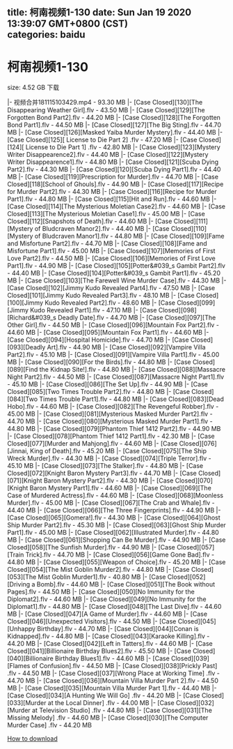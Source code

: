 
title: 柯南视频1-130
date: Sun Jan 19 2020 13:39:07 GMT+0800 (CST)    
categories: baidu
---

# 柯南视频1-130
size: 4.52 GB
 下载
 
|- 视频合并181115103429.mp4 - 93.30 MB
|- [Case Closed][130][The Disappearing Weather Girl].flv - 43.50 MB
|- [Case Closed][129][The Forgotten Bond Part2].flv - 44.20 MB
|- [Case Closed][128][The Forgotten Bond Part1].flv - 44.50 MB
|- [Case Closed][127][The Big Sting].flv - 44.70 MB
|- [Case Closed][126][Masked Yaiba Murder Mystery].flv - 44.40 MB
|- [Case Closed][125][ License to Die Part 2] .flv - 47.20 MB
|- [Case Closed][124][ License to Die Part 1] .flv - 42.80 MB
|- [Case Closed][123][Mystery Writer Disappearence2].flv - 44.40 MB
|- [Case Closed][122][Mystery Writer Disappearence1].flv - 44.80 MB
|- [Case Closed][121][Scuba Dying Part2].flv - 44.30 MB
|- [Case Closed][120][Scuba Dying Part1].flv - 44.40 MB
|- [Case Closed][119][Prescription for Murder].flv - 44.70 MB
|- [Case Closed][118][School of Ghouls].flv - 44.90 MB
|- [Case Closed][117][Recipe for Murder Part2].flv - 44.30 MB
|- [Case Closed][116][Recipe for Murder Part1].flv - 44.80 MB
|- [Case Closed][115][Hit and Run].flv - 44.60 MB
|- [Case Closed][114][The Mysterious Moletian Case2].flv - 44.60 MB
|- [Case Closed][113][The Mysterious Moletian Case1].flv - 45.00 MB
|- [Case Closed][112][Snapshots of Death].flv - 44.60 MB
|- [Case Closed][111][Mystery of Bludcraven Manor2].flv - 44.40 MB
|- [Case Closed][110][Mystery of Bludcraven Manor1].flv - 44.80 MB
|- [Case Closed][109][Fame and Misfortune Part2].flv - 44.70 MB
|- [Case Closed][108][Fame and Misfortune Part1].flv - 45.00 MB
|- [Case Closed][107][Memories of First Love Part2].flv - 44.50 MB
|- [Case Closed][106][Memories of First Love Part1].flv - 44.90 MB
|- [Case Closed][105][Potter&#039_s Gambit Part2].flv - 44.40 MB
|- [Case Closed][104][Potter&#039_s Gambit Part1].flv - 45.20 MB
|- [Case Closed][103][The Farewell Wine Murder Case].flv - 44.30 MB
|- [Case Closed][102][Jimmy Kudo Revealed Part4].flv - 47.50 MB
|- [Case Closed][101][Jimmy Kudo Revealed Part3].flv - 48.10 MB
|- [Case Closed][100][Jimmy Kudo Revealed Part2].flv - 48.60 MB
|- [Case Closed][099][Jimmy Kudo Revealed Part1].flv - 47.10 MB
|- [Case Closed][098][Richard&#039_s Deadly Date].flv - 44.70 MB
|- [Case Closed][097][The Other Girl].flv - 44.50 MB
|- [Case Closed][096][Mountain Fox Part2].flv - 44.60 MB
|- [Case Closed][095][Mountain Fox Part1].flv - 44.60 MB
|- [Case Closed][094][Hospital Homicide].flv - 44.70 MB
|- [Case Closed][093][Deadly Art].flv - 44.90 MB
|- [Case Closed][092][Vampire Villa Part2].flv - 45.10 MB
|- [Case Closed][091][Vampire Villa Part1].flv - 45.00 MB
|- [Case Closed][090][For the Birds].flv - 44.80 MB
|- [Case Closed][089][Find the Kidnap Site!].flv - 44.80 MB
|- [Case Closed][088][Massacre Night Part2].flv - 44.50 MB
|- [Case Closed][087][Massacre Night Part1].flv - 45.10 MB
|- [Case Closed][086][The Set Up].flv - 44.90 MB
|- [Case Closed][085][Two Times Trouble Part2].flv - 44.80 MB
|- [Case Closed][084][Two Times Trouble Part1].flv - 44.80 MB
|- [Case Closed][083][Dead Hobo].flv - 44.60 MB
|- [Case Closed][082][The Revengeful Robber].flv - 45.00 MB
|- [Case Closed][081][Mysterious Masked Murder Part2].flv - 44.70 MB
|- [Case Closed][080][Mysterious Masked Murder Part1].flv - 44.80 MB
|- [Case Closed][079][Phantom Thief 1412 Part2].flv - 44.90 MB
|- [Case Closed][078][Phantom Thief 1412 Part1].flv - 42.30 MB
|- [Case Closed][077][Murder and Mahjong].flv - 44.60 MB
|- [Case Closed][076][Jinnai, King of Death].flv - 45.20 MB
|- [Case Closed][075][The Ship Wreck Murder].flv - 44.30 MB
|- [Case Closed][074][Triple Terror].flv - 45.10 MB
|- [Case Closed][073][The Stalker].flv - 44.80 MB
|- [Case Closed][072][Knight Baron Mystery Part3].flv - 44.70 MB
|- [Case Closed][071][Knight Baron Mystery Part2].flv - 44.30 MB
|- [Case Closed][070][Knight Baron Mystery Part1].flv - 44.60 MB
|- [Case Closed][069][The Case of Murdered Actress].flv - 44.60 MB
|- [Case Closed][068][Moonless Murder].flv - 45.00 MB
|- [Case Closed][067][The Crab and Whale].flv - 44.40 MB
|- [Case Closed][066][The Three Fingerprints].flv - 44.90 MB
|- [Case Closed][065][Gomera!].flv - 44.30 MB
|- [Case Closed][064][Ghost Ship Murder Part2].flv - 45.30 MB
|- [Case Closed][063][Ghost Ship Murder Part1].flv - 45.00 MB
|- [Case Closed][062][Illustrated Murder].flv - 44.80 MB
|- [Case Closed][061][Shopping Can Be Murder].flv - 44.90 MB
|- [Case Closed][058][The Sunfish Murder].flv - 44.90 MB
|- [Case Closed][057][Train Trick].flv - 44.70 MB
|- [Case Closed][056][Game Gone Bad].flv - 44.80 MB
|- [Case Closed][055][Weapon of Choice].flv - 45.20 MB
|- [Case Closed][054][The Mist Goblin Murder2].flv - 44.80 MB
|- [Case Closed][053][The Mist Goblin Murder1].flv - 40.80 MB
|- [Case Closed][052][Driving a Bomb].flv - 44.60 MB
|- [Case Closed][051][The Book without Pages].flv - 44.50 MB
|- [Case Closed][050][No Immunity for the Diplomat2].flv - 44.60 MB
|- [Case Closed][049][No Immunity for the Diplomat1].flv - 44.80 MB
|- [Case Closed][048][The Last Dive].flv - 44.60 MB
|- [Case Closed][047][A Game of Murder].flv - 44.60 MB
|- [Case Closed][046][Unexpected Visitors].flv - 44.50 MB
|- [Case Closed][045][Unhappy Birthday].flv - 44.70 MB
|- [Case Closed][044][Conan is Kidnapped].flv - 44.80 MB
|- [Case Closed][043][Karaoke Killing].flv - 44.20 MB
|- [Case Closed][042][Left in Tatters].flv - 44.60 MB
|- [Case Closed][041][Billionaire Birthday Blues2].flv - 45.50 MB
|- [Case Closed][040][Billionaire Birthday Blues1].flv - 44.60 MB
|- [Case Closed][039][Flames of Confusion].flv - 44.50 MB
|- [Case Closed][038][Prickly Past] .flv - 44.50 MB
|- [Case Closed][037][Wrong Place at Working Time] .flv - 44.70 MB
|- [Case Closed][036][Mountain Villa Murder Part 2].flv - 44.50 MB
|- [Case Closed][035][Mountain Villa Murder Part 1].flv - 44.40 MB
|- [Case Closed][034][A Hunting We Will Go] .flv - 44.20 MB
|- [Case Closed][033][Murder at the Local Dinner] .flv - 44.00 MB
|- [Case Closed][032][Murder at Television Studio] .flv - 44.80 MB
|- [Case Closed][031][The Missing Melody] .flv - 44.60 MB
|- [Case Closed][030][The Computer Murder Case] .flv - 44.20 MB

[How to download](https://bpcam.bemobtrk.com/go/2ceec3aa-1ca2-46d6-b9ff-aaa5c184517c?jno=2771)